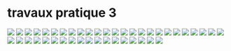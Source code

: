 <h1>travaux pratique 3</h1>
<img src="captures/img.png">
<img src="captures/img_1.png">
<img src="captures/img_2.png">
<img src="captures/img_3.png">
<img src="captures/img_4.png">
<img src="captures/img_5.png">
<img src="captures/img_6.png">
<img src="captures/img_7.png">
<img src="captures/img_8.png">
<img src="captures/img_9.png">
<img src="captures/img_10.png">
<img src="captures/img_11.png">
<img src="captures/img_12.png">
<img src="captures/img_13.png">
<img src="captures/img_14.png">
<img src="captures/img_15.png">
<img src="captures/img_16.png">
<img src="captures/img_17.png">
<img src="captures/img_18.png">
<img src="captures/img_19.png">
<img src="captures/img_20.png">
<img src="captures/img_21.png">
<img src="captures/img_22.png">
<img src="captures/img_23.png">
<img src="captures/img_24.png">
<img src="captures/img_25.png">
<img src="captures/img_26.png">
<img src="captures/img_27.png">
<img src="captures/img_28.png">
<img src="captures/img_29.png">
<img src="captures/img_30.png">
<img src="captures/img_31.png">
<img src="captures/img_32.png">
<img src="captures/img_33.png">
<img src="captures/img_34.png">
<img src="captures/img_35.png">
<img src="captures/img_36.png">
<img src="captures/img_37.png">
<img src="captures/img_38.png">
<img src="captures/img_39.png">
<img src="captures/img_40.png">
<img src="captures/img_41.png">
<img src="captures/img_42.png">